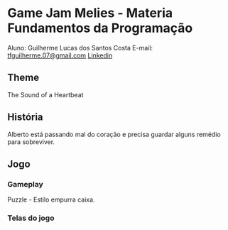 # Game Jam Melies - Materia Fundamentos da Programação
Aluno: Guilherme Lucas dos Santos Costa
E-mail: tfguilherme.07@gmail.com
[Linkedin](https://www.linkedin.com/in/guilherme-scosta/)

## Theme
The Sound of a Heartbeat

## História
Alberto está passando mal do coração e precisa guardar alguns remédio para sobreviver.

## Jogo
### Gameplay
Puzzle - Estilo empurra caixa.

### Telas do jogo
